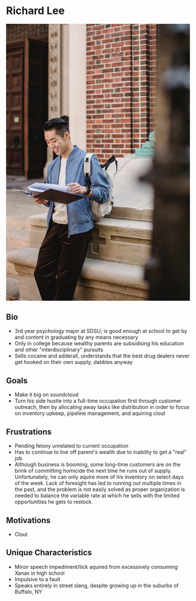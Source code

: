 # Richard Lee
![Richard Lee](./user-img/user-persona-sdsu-student.jpg)
## Bio
- 3rd year psychology major at SDSU; is good enough at school to get by and content in graduating by any means necessary
- Only in college because wealthy parents are subsidising his education and other "interdisciplinary" pursuits
- Sells cocaine and adderall, understands that the best drug dealers never get hooked on their own supply, dabbles anyway

## Goals
- Make it big on soundcloud
- Turn his side hustle into a full-time occupation first through customer outreach, then by allocating away tasks like distribution in order to focus on inventory upkeep, pipeline management, and aquiring clout
## Frustrations
- Pending felony unrelated to current occupation
- Has to continue to live off parent's wealth due to inability to get a "real" job
- Although business is booming, some long-time customers are on the brink of committing homicide the next time he runs out of supply. Unfortunately, he can only aquire more of his inventory on select days of the week. Lack of foresight has led to running out multiple times in the past, and the problem is not easily solved as proper organization is needed to balance the variable rate at which he sells with the limited opportunities he gets to restock.
## Motivations
- Clout
## Unique Characteristics
- Minor speech impediment/tick aquired from excessively consuming Xanax in high school
- Impulsive to a fault
- Speaks entirely in street slang, despite growing up in the suburbs of Buffalo, NY